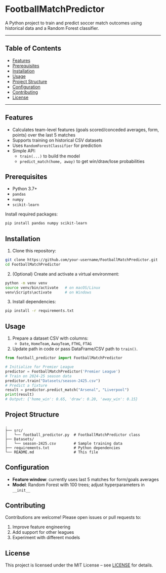 # FootballMatchPredictor

A Python project to train and predict soccer match outcomes using historical data and a Random Forest classifier.

---

## Table of Contents

- [Features](#features)
- [Prerequisites](#prerequisites)
- [Installation](#installation)
- [Usage](#usage)
- [Project Structure](#project-structure)
- [Configuration](#configuration)
- [Contributing](#contributing)
- [License](#license)

---

## Features

- Calculates team-level features (goals scored/conceded averages, form, points) over the last 5 matches
- Supports training on historical CSV datasets
- Uses `RandomForestClassifier` for prediction
- Simple API:
  - `train(...)` to build the model
  - `predict_match(home, away)` to get win/draw/lose probabilities

## Prerequisites

- Python 3.7+
- `pandas`
- `numpy`
- `scikit-learn`

Install required packages:

```bash
pip install pandas numpy scikit-learn
```

## Installation

1. Clone this repository:
 ```bash
git clone https://github.com/your-username/FootballMatchPredictor.git
cd FootballMatchPredictor
```

2. (Optional) Create and activate a virtual environment:
 ```bash
python -m venv venv
source venv/bin/activate   # on macOS/Linux
venv\Scripts\activate      # on Windows
```
3. Install dependencies:
 ```bash
pip install -r requirements.txt
```

## Usage

1. Prepare a dataset CSV with columns:
   - `Date`, `HomeTeam`, `AwayTeam`, `FTHG`, `FTAG`  
2. Update path in code or pass DataFrame/CSV path to `train()`.

```python
from football_predictor import FootballMatchPredictor

# Initialize for Premier League
predictor = FootballMatchPredictor('Premier League')
# Train on 2024-25 season data
predictor.train("Datasets/season-2425.csv")
# Predict a fixture
result = predictor.predict_match("Arsenal", "Liverpool")
print(result)
# Output: {'home_win': 0.65, 'draw': 0.20, 'away_win': 0.15}
```

## Project Structure

```text
.
├── src/
│   └── football_predictor.py  # FootballMatchPredictor class
├── Datasets/
│   └── season-2425.csv        # Sample training data
├── requirements.txt           # Python dependencies
└── README.md                  # This file
```

## Configuration

- **Feature window**: currently uses last 5 matches for form/goals averages
- **Model**: Random Forest with 100 trees; adjust hyperparameters in `__init__`

## Contributing

Contributions are welcome! Please open issues or pull requests to:

1. Improve feature engineering
2. Add support for other leagues
3. Experiment with different models

## License

This project is licensed under the MIT License – see [LICENSE](LICENSE) for details.

